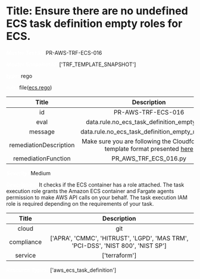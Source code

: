 



# Title: Ensure there are no undefined ECS task definition empty roles for ECS.


***<font color="white">Master Test Id:</font>*** PR-AWS-TRF-ECS-016

***<font color="white">Master Snapshot Id:</font>*** ['TRF_TEMPLATE_SNAPSHOT']

***<font color="white">type:</font>*** rego

***<font color="white">rule:</font>*** file([ecs.rego])  
  
  
  
  

|Title|Description|
| :---: | :---: |
|id|PR-AWS-TRF-ECS-016|
|eval|data.rule.no_ecs_task_definition_empty_roles|
|message|data.rule.no_ecs_task_definition_empty_roles_err|
|remediationDescription|Make sure you are following the Cloudformation template format presented <a href='https://registry.terraform.io/providers/hashicorp/aws/latest/docs/resources/ecs_task_definition#container_definitions' target='_blank'>here</a>|
|remediationFunction|PR_AWS_TRF_ECS_016.py|


***<font color="white">Severity:</font>*** Medium

***<font color="white">Description:</font>*** It checks if the ECS container has a role attached. The task execution role grants the Amazon ECS container and Fargate agents permission to make AWS API calls on your behalf. The task execution IAM role is required depending on the requirements of your task.  
  
  

|Title|Description|
| :---: | :---: |
|cloud|git|
|compliance|['APRA', 'CMMC', 'HITRUST', 'LGPD', 'MAS TRM', 'PCI-DSS', 'NIST 800', 'NIST SP']|
|service|['terraform']|


***<font color="white">Resource Types:</font>*** ['aws_ecs_task_definition']


[ecs.rego]: https://github.com/prancer-io/prancer-compliance-test/tree/master/aws/terraform/ecs.rego
